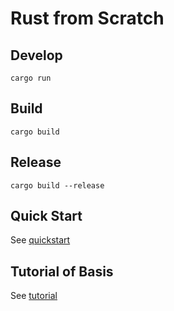 # Rust from Scratch

## Develop

```
cargo run
```

## Build

```
cargo build
```

## Release

```
cargo build --release
```

## Quick Start

See [quickstart](./a_quickstart.md)

## Tutorial of Basis

See [tutorial](./b_tutorial_of_basis.md)